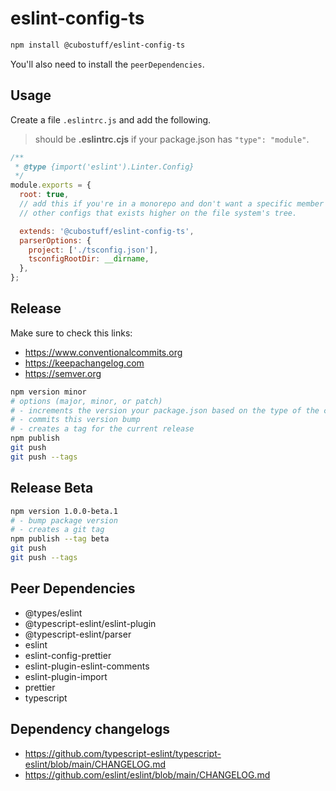 # eslint-config-ts

```bash
npm install @cubostuff/eslint-config-ts
```

You'll also need to install the `peerDependencies`.

## Usage

Create a file `.eslintrc.js` and add the following.

> should be **.eslintrc.cjs** if your package.json has `"type": "module"`.

```js
/**
 * @type {import('eslint').Linter.Config}
 */
module.exports = {
  root: true,
  // add this if you're in a monorepo and don't want a specific member to inherit eslint rules from
  // other configs that exists higher on the file system's tree.

  extends: '@cubostuff/eslint-config-ts',
  parserOptions: {
    project: ['./tsconfig.json'],
    tsconfigRootDir: __dirname,
  },
};
```

## Release

Make sure to check this links:

- https://www.conventionalcommits.org
- https://keepachangelog.com
- https://semver.org

```bash
npm version minor
# options (major, minor, or patch)
# - increments the version your package.json based on the type of the change
# - commits this version bump
# - creates a tag for the current release
npm publish
git push
git push --tags
```

## Release Beta

```bash
npm version 1.0.0-beta.1
# - bump package version
# - creates a git tag
npm publish --tag beta
git push
git push --tags
```

## Peer Dependencies

- @types/eslint
- @typescript-eslint/eslint-plugin
- @typescript-eslint/parser
- eslint
- eslint-config-prettier
- eslint-plugin-eslint-comments
- eslint-plugin-import
- prettier
- typescript

## Dependency changelogs

- https://github.com/typescript-eslint/typescript-eslint/blob/main/CHANGELOG.md
- https://github.com/eslint/eslint/blob/main/CHANGELOG.md
